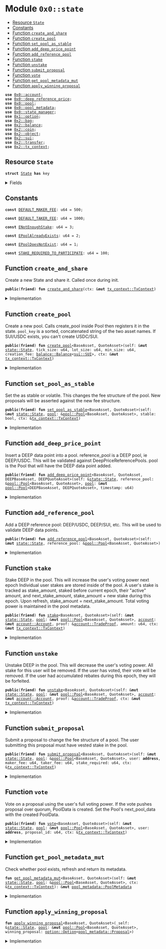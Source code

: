 
<a name="0x0_state"></a>

# Module `0x0::state`



-  [Resource `State`](#0x0_state_State)
-  [Constants](#@Constants_0)
-  [Function `create_and_share`](#0x0_state_create_and_share)
-  [Function `create_pool`](#0x0_state_create_pool)
-  [Function `set_pool_as_stable`](#0x0_state_set_pool_as_stable)
-  [Function `add_deep_price_point`](#0x0_state_add_deep_price_point)
-  [Function `add_reference_pool`](#0x0_state_add_reference_pool)
-  [Function `stake`](#0x0_state_stake)
-  [Function `unstake`](#0x0_state_unstake)
-  [Function `submit_proposal`](#0x0_state_submit_proposal)
-  [Function `vote`](#0x0_state_vote)
-  [Function `get_pool_metadata_mut`](#0x0_state_get_pool_metadata_mut)
-  [Function `apply_winning_proposal`](#0x0_state_apply_winning_proposal)


<pre><code><b>use</b> <a href="account.md#0x0_account">0x0::account</a>;
<b>use</b> <a href="deep_reference_price.md#0x0_deep_reference_price">0x0::deep_reference_price</a>;
<b>use</b> <a href="pool.md#0x0_pool">0x0::pool</a>;
<b>use</b> <a href="pool_metadata.md#0x0_pool_metadata">0x0::pool_metadata</a>;
<b>use</b> <a href="state_manager.md#0x0_state_manager">0x0::state_manager</a>;
<b>use</b> <a href="dependencies/move-stdlib/option.md#0x1_option">0x1::option</a>;
<b>use</b> <a href="dependencies/sui-framework/bag.md#0x2_bag">0x2::bag</a>;
<b>use</b> <a href="dependencies/sui-framework/balance.md#0x2_balance">0x2::balance</a>;
<b>use</b> <a href="dependencies/sui-framework/coin.md#0x2_coin">0x2::coin</a>;
<b>use</b> <a href="dependencies/sui-framework/object.md#0x2_object">0x2::object</a>;
<b>use</b> <a href="dependencies/sui-framework/sui.md#0x2_sui">0x2::sui</a>;
<b>use</b> <a href="dependencies/sui-framework/transfer.md#0x2_transfer">0x2::transfer</a>;
<b>use</b> <a href="dependencies/sui-framework/tx_context.md#0x2_tx_context">0x2::tx_context</a>;
</code></pre>



<a name="0x0_state_State"></a>

## Resource `State`



<pre><code><b>struct</b> <a href="state.md#0x0_state_State">State</a> <b>has</b> key
</code></pre>



<details>
<summary>Fields</summary>


<dl>
<dt>
<code>id: <a href="dependencies/sui-framework/object.md#0x2_object_UID">object::UID</a></code>
</dt>
<dd>

</dd>
<dt>
<code>pools: <a href="dependencies/sui-framework/bag.md#0x2_bag_Bag">bag::Bag</a></code>
</dt>
<dd>

</dd>
<dt>
<code>deep_reference_pools: <a href="deep_reference_price.md#0x0_deep_reference_price_DeepReferencePools">deep_reference_price::DeepReferencePools</a></code>
</dt>
<dd>

</dd>
<dt>
<code>vault: <a href="dependencies/sui-framework/balance.md#0x2_balance_Balance">balance::Balance</a>&lt;<a href="pool.md#0x0_pool_DEEP">pool::DEEP</a>&gt;</code>
</dt>
<dd>

</dd>
</dl>


</details>

<a name="@Constants_0"></a>

## Constants


<a name="0x0_state_DEFAULT_MAKER_FEE"></a>



<pre><code><b>const</b> <a href="state.md#0x0_state_DEFAULT_MAKER_FEE">DEFAULT_MAKER_FEE</a>: u64 = 500;
</code></pre>



<a name="0x0_state_DEFAULT_TAKER_FEE"></a>



<pre><code><b>const</b> <a href="state.md#0x0_state_DEFAULT_TAKER_FEE">DEFAULT_TAKER_FEE</a>: u64 = 1000;
</code></pre>



<a name="0x0_state_ENotEnoughStake"></a>



<pre><code><b>const</b> <a href="state.md#0x0_state_ENotEnoughStake">ENotEnoughStake</a>: u64 = 3;
</code></pre>



<a name="0x0_state_EPoolAlreadyExists"></a>



<pre><code><b>const</b> <a href="state.md#0x0_state_EPoolAlreadyExists">EPoolAlreadyExists</a>: u64 = 2;
</code></pre>



<a name="0x0_state_EPoolDoesNotExist"></a>



<pre><code><b>const</b> <a href="state.md#0x0_state_EPoolDoesNotExist">EPoolDoesNotExist</a>: u64 = 1;
</code></pre>



<a name="0x0_state_STAKE_REQUIRED_TO_PARTICIPATE"></a>



<pre><code><b>const</b> <a href="state.md#0x0_state_STAKE_REQUIRED_TO_PARTICIPATE">STAKE_REQUIRED_TO_PARTICIPATE</a>: u64 = 100;
</code></pre>



<a name="0x0_state_create_and_share"></a>

## Function `create_and_share`

Create a new State and share it. Called once during init.


<pre><code><b>public</b>(<b>friend</b>) <b>fun</b> <a href="state.md#0x0_state_create_and_share">create_and_share</a>(ctx: &<b>mut</b> <a href="dependencies/sui-framework/tx_context.md#0x2_tx_context_TxContext">tx_context::TxContext</a>)
</code></pre>



<details>
<summary>Implementation</summary>


<pre><code><b>public</b>(<a href="dependencies/sui-framework/package.md#0x2_package">package</a>) <b>fun</b> <a href="state.md#0x0_state_create_and_share">create_and_share</a>(ctx: &<b>mut</b> TxContext) {
    <b>let</b> <a href="state.md#0x0_state">state</a> = <a href="state.md#0x0_state_State">State</a> {
        id: <a href="dependencies/sui-framework/object.md#0x2_object_new">object::new</a>(ctx),
        pools: <a href="dependencies/sui-framework/bag.md#0x2_bag_new">bag::new</a>(ctx),
        deep_reference_pools: <a href="deep_reference_price.md#0x0_deep_reference_price_new">deep_reference_price::new</a>(),
        vault: <a href="dependencies/sui-framework/balance.md#0x2_balance_zero">balance::zero</a>(),
    };
    <a href="dependencies/sui-framework/transfer.md#0x2_transfer_share_object">transfer::share_object</a>(<a href="state.md#0x0_state">state</a>);
}
</code></pre>



</details>

<a name="0x0_state_create_pool"></a>

## Function `create_pool`

Create a new pool. Calls create_pool inside Pool then registers it in
the state. <code>pool_key</code> is a sorted, concatenated string of the two asset
names. If SUI/USDC exists, you can't create USDC/SUI.


<pre><code><b>public</b>(<b>friend</b>) <b>fun</b> <a href="state.md#0x0_state_create_pool">create_pool</a>&lt;BaseAsset, QuoteAsset&gt;(self: &<b>mut</b> <a href="state.md#0x0_state_State">state::State</a>, tick_size: u64, lot_size: u64, min_size: u64, creation_fee: <a href="dependencies/sui-framework/balance.md#0x2_balance_Balance">balance::Balance</a>&lt;<a href="dependencies/sui-framework/sui.md#0x2_sui_SUI">sui::SUI</a>&gt;, ctx: &<b>mut</b> <a href="dependencies/sui-framework/tx_context.md#0x2_tx_context_TxContext">tx_context::TxContext</a>)
</code></pre>



<details>
<summary>Implementation</summary>


<pre><code><b>public</b>(<a href="dependencies/sui-framework/package.md#0x2_package">package</a>) <b>fun</b> <a href="state.md#0x0_state_create_pool">create_pool</a>&lt;BaseAsset, QuoteAsset&gt;(
    self: &<b>mut</b> <a href="state.md#0x0_state_State">State</a>,
    tick_size: u64,
    lot_size: u64,
    min_size: u64,
    creation_fee: Balance&lt;SUI&gt;,
    ctx: &<b>mut</b> TxContext,
) {
    <b>let</b> (pool_key, rev_key) = <a href="pool.md#0x0_pool_create_pool">pool::create_pool</a>&lt;BaseAsset, QuoteAsset&gt;(
        <a href="state.md#0x0_state_DEFAULT_TAKER_FEE">DEFAULT_TAKER_FEE</a>,
        <a href="state.md#0x0_state_DEFAULT_MAKER_FEE">DEFAULT_MAKER_FEE</a>,
        tick_size,
        lot_size,
        min_size,
        creation_fee,
        ctx
    );

    <b>assert</b>!(!self.pools.contains(pool_key) && !self.pools.contains(rev_key), <a href="state.md#0x0_state_EPoolAlreadyExists">EPoolAlreadyExists</a>);

    <b>let</b> <a href="pool_metadata.md#0x0_pool_metadata">pool_metadata</a> = <a href="pool_metadata.md#0x0_pool_metadata_empty">pool_metadata::empty</a>(ctx.epoch());
    self.pools.add(pool_key, <a href="pool_metadata.md#0x0_pool_metadata">pool_metadata</a>);
}
</code></pre>



</details>

<a name="0x0_state_set_pool_as_stable"></a>

## Function `set_pool_as_stable`

Set the as stable or volatile. This changes the fee structure of the pool.
New proposals will be asserted against the new fee structure.


<pre><code><b>public</b>(<b>friend</b>) <b>fun</b> <a href="state.md#0x0_state_set_pool_as_stable">set_pool_as_stable</a>&lt;BaseAsset, QuoteAsset&gt;(self: &<b>mut</b> <a href="state.md#0x0_state_State">state::State</a>, <a href="pool.md#0x0_pool">pool</a>: &<a href="pool.md#0x0_pool_Pool">pool::Pool</a>&lt;BaseAsset, QuoteAsset&gt;, stable: bool, ctx: &<a href="dependencies/sui-framework/tx_context.md#0x2_tx_context_TxContext">tx_context::TxContext</a>)
</code></pre>



<details>
<summary>Implementation</summary>


<pre><code><b>public</b>(<a href="dependencies/sui-framework/package.md#0x2_package">package</a>) <b>fun</b> <a href="state.md#0x0_state_set_pool_as_stable">set_pool_as_stable</a>&lt;BaseAsset, QuoteAsset&gt;(
    self: &<b>mut</b> <a href="state.md#0x0_state_State">State</a>,
    <a href="pool.md#0x0_pool">pool</a>: &Pool&lt;BaseAsset, QuoteAsset&gt;,
    stable: bool,
    ctx: &TxContext,
) {
    self.<a href="state.md#0x0_state_get_pool_metadata_mut">get_pool_metadata_mut</a>(<a href="pool.md#0x0_pool">pool</a>, ctx)
        .set_as_stable(stable);

    // TODO: set fees
}
</code></pre>



</details>

<a name="0x0_state_add_deep_price_point"></a>

## Function `add_deep_price_point`

Insert a DEEP data point into a pool.
reference_pool is a DEEP pool, ie DEEP/USDC. This will be validated against DeepPriceReferencePools.
pool is the Pool that will have the DEEP data point added.


<pre><code><b>public</b>(<b>friend</b>) <b>fun</b> <a href="state.md#0x0_state_add_deep_price_point">add_deep_price_point</a>&lt;BaseAsset, QuoteAsset, DEEPBaseAsset, DEEPQuoteAsset&gt;(self: &<a href="state.md#0x0_state_State">state::State</a>, reference_pool: &<a href="pool.md#0x0_pool_Pool">pool::Pool</a>&lt;BaseAsset, QuoteAsset&gt;, <a href="pool.md#0x0_pool">pool</a>: &<b>mut</b> <a href="pool.md#0x0_pool_Pool">pool::Pool</a>&lt;DEEPBaseAsset, DEEPQuoteAsset&gt;, timestamp: u64)
</code></pre>



<details>
<summary>Implementation</summary>


<pre><code><b>public</b>(<a href="dependencies/sui-framework/package.md#0x2_package">package</a>) <b>fun</b> <a href="state.md#0x0_state_add_deep_price_point">add_deep_price_point</a>&lt;BaseAsset, QuoteAsset, DEEPBaseAsset, DEEPQuoteAsset&gt;(
    self: &<a href="state.md#0x0_state_State">State</a>,
    reference_pool: &Pool&lt;BaseAsset, QuoteAsset&gt;,
    <a href="pool.md#0x0_pool">pool</a>: &<b>mut</b> Pool&lt;DEEPBaseAsset, DEEPQuoteAsset&gt;,
    timestamp: u64,
) {
    <b>let</b> (base_conversion_rate, quote_conversion_rate) = self.deep_reference_pools
        .get_conversion_rates(reference_pool, <a href="pool.md#0x0_pool">pool</a>);

    <a href="pool.md#0x0_pool">pool</a>.<a href="state.md#0x0_state_add_deep_price_point">add_deep_price_point</a>(
        base_conversion_rate,
        quote_conversion_rate,
        timestamp,
    );
}
</code></pre>



</details>

<a name="0x0_state_add_reference_pool"></a>

## Function `add_reference_pool`

Add a DEEP reference pool: DEEP/USDC, DEEP/SUI, etc.
This will be used to validate DEEP data points.


<pre><code><b>public</b>(<b>friend</b>) <b>fun</b> <a href="state.md#0x0_state_add_reference_pool">add_reference_pool</a>&lt;BaseAsset, QuoteAsset&gt;(self: &<b>mut</b> <a href="state.md#0x0_state_State">state::State</a>, reference_pool: &<a href="pool.md#0x0_pool_Pool">pool::Pool</a>&lt;BaseAsset, QuoteAsset&gt;)
</code></pre>



<details>
<summary>Implementation</summary>


<pre><code><b>public</b>(<a href="dependencies/sui-framework/package.md#0x2_package">package</a>) <b>fun</b> <a href="state.md#0x0_state_add_reference_pool">add_reference_pool</a>&lt;BaseAsset, QuoteAsset&gt;(
    self: &<b>mut</b> <a href="state.md#0x0_state_State">State</a>,
    reference_pool: &Pool&lt;BaseAsset, QuoteAsset&gt;,
) {
    self.deep_reference_pools.<a href="state.md#0x0_state_add_reference_pool">add_reference_pool</a>(reference_pool);
}
</code></pre>



</details>

<a name="0x0_state_stake"></a>

## Function `stake`

Stake DEEP in the pool. This will increase the user's voting power next epoch
Individual user stakes are stored inside of the pool.
A user's stake is tracked as stake_amount, staked before current epoch, their "active" amount,
and next_stake_amount, stake_amount + new stake during this epoch. Upon refresh, stake_amount = next_stake_amount.
Total voting power is maintained in the pool metadata.


<pre><code><b>public</b>(<b>friend</b>) <b>fun</b> <a href="state.md#0x0_state_stake">stake</a>&lt;BaseAsset, QuoteAsset&gt;(self: &<b>mut</b> <a href="state.md#0x0_state_State">state::State</a>, <a href="pool.md#0x0_pool">pool</a>: &<b>mut</b> <a href="pool.md#0x0_pool_Pool">pool::Pool</a>&lt;BaseAsset, QuoteAsset&gt;, <a href="account.md#0x0_account">account</a>: &<b>mut</b> <a href="account.md#0x0_account_Account">account::Account</a>, proof: &<a href="account.md#0x0_account_TradeProof">account::TradeProof</a>, amount: u64, ctx: &<b>mut</b> <a href="dependencies/sui-framework/tx_context.md#0x2_tx_context_TxContext">tx_context::TxContext</a>)
</code></pre>



<details>
<summary>Implementation</summary>


<pre><code><b>public</b>(<a href="dependencies/sui-framework/package.md#0x2_package">package</a>) <b>fun</b> <a href="state.md#0x0_state_stake">stake</a>&lt;BaseAsset, QuoteAsset&gt;(
    self: &<b>mut</b> <a href="state.md#0x0_state_State">State</a>,
    <a href="pool.md#0x0_pool">pool</a>: &<b>mut</b> Pool&lt;BaseAsset, QuoteAsset&gt;,
    <a href="account.md#0x0_account">account</a>: &<b>mut</b> Account,
    proof: &TradeProof,
    amount: u64,
    ctx: &<b>mut</b> TxContext,
) {
    <b>let</b> user = <a href="account.md#0x0_account">account</a>.owner();
    <b>let</b> total_stake = <a href="pool.md#0x0_pool">pool</a>.increase_user_stake(user, amount, ctx);
    self.<a href="state.md#0x0_state_get_pool_metadata_mut">get_pool_metadata_mut</a>(<a href="pool.md#0x0_pool">pool</a>, ctx)
        .adjust_voting_power(total_stake, total_stake - amount);
    <b>let</b> <a href="dependencies/sui-framework/balance.md#0x2_balance">balance</a> = <a href="account.md#0x0_account">account</a>.withdraw_with_proof&lt;DEEP&gt;(proof, amount, <b>false</b>, ctx).into_balance();
    self.vault.join(<a href="dependencies/sui-framework/balance.md#0x2_balance">balance</a>);
}
</code></pre>



</details>

<a name="0x0_state_unstake"></a>

## Function `unstake`

Unstake DEEP in the pool. This will decrease the user's voting power.
All stake for this user will be removed.
If the user has voted, their vote will be removed.
If the user had accumulated rebates during this epoch, they will be forfeited.


<pre><code><b>public</b>(<b>friend</b>) <b>fun</b> <a href="state.md#0x0_state_unstake">unstake</a>&lt;BaseAsset, QuoteAsset&gt;(self: &<b>mut</b> <a href="state.md#0x0_state_State">state::State</a>, <a href="pool.md#0x0_pool">pool</a>: &<b>mut</b> <a href="pool.md#0x0_pool_Pool">pool::Pool</a>&lt;BaseAsset, QuoteAsset&gt;, <a href="account.md#0x0_account">account</a>: &<b>mut</b> <a href="account.md#0x0_account_Account">account::Account</a>, proof: &<a href="account.md#0x0_account_TradeProof">account::TradeProof</a>, ctx: &<b>mut</b> <a href="dependencies/sui-framework/tx_context.md#0x2_tx_context_TxContext">tx_context::TxContext</a>)
</code></pre>



<details>
<summary>Implementation</summary>


<pre><code><b>public</b>(<a href="dependencies/sui-framework/package.md#0x2_package">package</a>) <b>fun</b> <a href="state.md#0x0_state_unstake">unstake</a>&lt;BaseAsset, QuoteAsset&gt;(
    self: &<b>mut</b> <a href="state.md#0x0_state_State">State</a>,
    <a href="pool.md#0x0_pool">pool</a>: &<b>mut</b> Pool&lt;BaseAsset, QuoteAsset&gt;,
    <a href="account.md#0x0_account">account</a>: &<b>mut</b> Account,
    proof: &TradeProof,
    ctx: &<b>mut</b> TxContext
) {
    <b>let</b> user = <a href="account.md#0x0_account">account</a>.owner();
    <b>let</b> total_stake = <a href="pool.md#0x0_pool">pool</a>.remove_user_stake(user, ctx);
    <b>let</b> prev_proposal_id = <a href="pool.md#0x0_pool">pool</a>.set_user_voted_proposal(user, <a href="dependencies/move-stdlib/option.md#0x1_option_none">option::none</a>(), ctx);
    <b>if</b> (prev_proposal_id.is_some()) {
        <b>let</b> <a href="pool_metadata.md#0x0_pool_metadata">pool_metadata</a> = self.<a href="state.md#0x0_state_get_pool_metadata_mut">get_pool_metadata_mut</a>(<a href="pool.md#0x0_pool">pool</a>, ctx);
        <a href="pool_metadata.md#0x0_pool_metadata">pool_metadata</a>.adjust_voting_power(0, total_stake);
        <b>let</b> winning_proposal = <a href="pool_metadata.md#0x0_pool_metadata">pool_metadata</a>.<a href="state.md#0x0_state_vote">vote</a>(<a href="dependencies/move-stdlib/option.md#0x1_option_none">option::none</a>(), prev_proposal_id, total_stake);
        self.<a href="state.md#0x0_state_apply_winning_proposal">apply_winning_proposal</a>(<a href="pool.md#0x0_pool">pool</a>, winning_proposal);
    };

    <b>let</b> <a href="dependencies/sui-framework/balance.md#0x2_balance">balance</a> = self.vault.split(total_stake).into_coin(ctx);
    <a href="account.md#0x0_account">account</a>.deposit_with_proof&lt;DEEP&gt;(proof, <a href="dependencies/sui-framework/balance.md#0x2_balance">balance</a>);
}
</code></pre>



</details>

<a name="0x0_state_submit_proposal"></a>

## Function `submit_proposal`

Submit a proposal to change the fee structure of a pool.
The user submitting this proposal must have vested stake in the pool.


<pre><code><b>public</b>(<b>friend</b>) <b>fun</b> <a href="state.md#0x0_state_submit_proposal">submit_proposal</a>&lt;BaseAsset, QuoteAsset&gt;(self: &<b>mut</b> <a href="state.md#0x0_state_State">state::State</a>, <a href="pool.md#0x0_pool">pool</a>: &<a href="pool.md#0x0_pool_Pool">pool::Pool</a>&lt;BaseAsset, QuoteAsset&gt;, user: <b>address</b>, maker_fee: u64, taker_fee: u64, stake_required: u64, ctx: &<a href="dependencies/sui-framework/tx_context.md#0x2_tx_context_TxContext">tx_context::TxContext</a>)
</code></pre>



<details>
<summary>Implementation</summary>


<pre><code><b>public</b>(<a href="dependencies/sui-framework/package.md#0x2_package">package</a>) <b>fun</b> <a href="state.md#0x0_state_submit_proposal">submit_proposal</a>&lt;BaseAsset, QuoteAsset&gt;(
    self: &<b>mut</b> <a href="state.md#0x0_state_State">State</a>,
    <a href="pool.md#0x0_pool">pool</a>: &Pool&lt;BaseAsset, QuoteAsset&gt;,
    user: <b>address</b>,
    maker_fee: u64,
    taker_fee: u64,
    stake_required: u64,
    ctx: &TxContext,
) {
    <b>let</b> (stake, _) = <a href="pool.md#0x0_pool">pool</a>.get_user_stake(user, ctx);
    <b>assert</b>!(stake &gt;= <a href="state.md#0x0_state_STAKE_REQUIRED_TO_PARTICIPATE">STAKE_REQUIRED_TO_PARTICIPATE</a>, <a href="state.md#0x0_state_ENotEnoughStake">ENotEnoughStake</a>);

    <b>let</b> <a href="pool_metadata.md#0x0_pool_metadata">pool_metadata</a> = self.<a href="state.md#0x0_state_get_pool_metadata_mut">get_pool_metadata_mut</a>(<a href="pool.md#0x0_pool">pool</a>, ctx);
    <a href="pool_metadata.md#0x0_pool_metadata">pool_metadata</a>.add_proposal(maker_fee, taker_fee, stake_required);
}
</code></pre>



</details>

<a name="0x0_state_vote"></a>

## Function `vote`

Vote on a proposal using the user's full voting power.
If the vote pushes proposal over quorum, PoolData is created.
Set the Pool's next_pool_data with the created PoolData.


<pre><code><b>public</b>(<b>friend</b>) <b>fun</b> <a href="state.md#0x0_state_vote">vote</a>&lt;BaseAsset, QuoteAsset&gt;(self: &<b>mut</b> <a href="state.md#0x0_state_State">state::State</a>, <a href="pool.md#0x0_pool">pool</a>: &<b>mut</b> <a href="pool.md#0x0_pool_Pool">pool::Pool</a>&lt;BaseAsset, QuoteAsset&gt;, user: <b>address</b>, proposal_id: u64, ctx: &<a href="dependencies/sui-framework/tx_context.md#0x2_tx_context_TxContext">tx_context::TxContext</a>)
</code></pre>



<details>
<summary>Implementation</summary>


<pre><code><b>public</b>(<a href="dependencies/sui-framework/package.md#0x2_package">package</a>) <b>fun</b> <a href="state.md#0x0_state_vote">vote</a>&lt;BaseAsset, QuoteAsset&gt;(
    self: &<b>mut</b> <a href="state.md#0x0_state_State">State</a>,
    <a href="pool.md#0x0_pool">pool</a>: &<b>mut</b> Pool&lt;BaseAsset, QuoteAsset&gt;,
    user: <b>address</b>,
    proposal_id: u64,
    ctx: &TxContext,
) {
    <b>let</b> (stake, _) = <a href="pool.md#0x0_pool">pool</a>.get_user_stake(user, ctx);
    <b>assert</b>!(stake &gt;= <a href="state.md#0x0_state_STAKE_REQUIRED_TO_PARTICIPATE">STAKE_REQUIRED_TO_PARTICIPATE</a>, <a href="state.md#0x0_state_ENotEnoughStake">ENotEnoughStake</a>);
    <b>let</b> prev_proposal_id = <a href="pool.md#0x0_pool">pool</a>.set_user_voted_proposal(user, <a href="dependencies/move-stdlib/option.md#0x1_option_some">option::some</a>(proposal_id), ctx);

    <b>let</b> <a href="pool_metadata.md#0x0_pool_metadata">pool_metadata</a> = self.<a href="state.md#0x0_state_get_pool_metadata_mut">get_pool_metadata_mut</a>(<a href="pool.md#0x0_pool">pool</a>, ctx);
    <b>let</b> winning_proposal = <a href="pool_metadata.md#0x0_pool_metadata">pool_metadata</a>.<a href="state.md#0x0_state_vote">vote</a>(<a href="dependencies/move-stdlib/option.md#0x1_option_some">option::some</a>(proposal_id), prev_proposal_id, stake);
    self.<a href="state.md#0x0_state_apply_winning_proposal">apply_winning_proposal</a>(<a href="pool.md#0x0_pool">pool</a>, winning_proposal);
}
</code></pre>



</details>

<a name="0x0_state_get_pool_metadata_mut"></a>

## Function `get_pool_metadata_mut`

Check whether pool exists, refresh and return its metadata.


<pre><code><b>fun</b> <a href="state.md#0x0_state_get_pool_metadata_mut">get_pool_metadata_mut</a>&lt;BaseAsset, QuoteAsset&gt;(self: &<b>mut</b> <a href="state.md#0x0_state_State">state::State</a>, <a href="pool.md#0x0_pool">pool</a>: &<a href="pool.md#0x0_pool_Pool">pool::Pool</a>&lt;BaseAsset, QuoteAsset&gt;, ctx: &<a href="dependencies/sui-framework/tx_context.md#0x2_tx_context_TxContext">tx_context::TxContext</a>): &<b>mut</b> <a href="pool_metadata.md#0x0_pool_metadata_PoolMetadata">pool_metadata::PoolMetadata</a>
</code></pre>



<details>
<summary>Implementation</summary>


<pre><code><b>fun</b> <a href="state.md#0x0_state_get_pool_metadata_mut">get_pool_metadata_mut</a>&lt;BaseAsset, QuoteAsset&gt;(
    self: &<b>mut</b> <a href="state.md#0x0_state_State">State</a>,
    <a href="pool.md#0x0_pool">pool</a>: &Pool&lt;BaseAsset, QuoteAsset&gt;,
    ctx: &TxContext
): &<b>mut</b> PoolMetadata {
    <b>let</b> pool_key = <a href="pool.md#0x0_pool">pool</a>.key();
    <b>assert</b>!(self.pools.contains(pool_key), <a href="state.md#0x0_state_EPoolDoesNotExist">EPoolDoesNotExist</a>);

    <b>let</b> <a href="pool_metadata.md#0x0_pool_metadata">pool_metadata</a>: &<b>mut</b> PoolMetadata = &<b>mut</b> self.pools[pool_key];
    <a href="pool_metadata.md#0x0_pool_metadata">pool_metadata</a>.refresh(ctx.epoch());
    <a href="pool_metadata.md#0x0_pool_metadata">pool_metadata</a>
}
</code></pre>



</details>

<a name="0x0_state_apply_winning_proposal"></a>

## Function `apply_winning_proposal`



<pre><code><b>fun</b> <a href="state.md#0x0_state_apply_winning_proposal">apply_winning_proposal</a>&lt;BaseAsset, QuoteAsset&gt;(_self: &<a href="state.md#0x0_state_State">state::State</a>, <a href="pool.md#0x0_pool">pool</a>: &<b>mut</b> <a href="pool.md#0x0_pool_Pool">pool::Pool</a>&lt;BaseAsset, QuoteAsset&gt;, winning_proposal: <a href="dependencies/move-stdlib/option.md#0x1_option_Option">option::Option</a>&lt;<a href="pool_metadata.md#0x0_pool_metadata_Proposal">pool_metadata::Proposal</a>&gt;)
</code></pre>



<details>
<summary>Implementation</summary>


<pre><code><b>fun</b> <a href="state.md#0x0_state_apply_winning_proposal">apply_winning_proposal</a>&lt;BaseAsset, QuoteAsset&gt;(
    _self: &<a href="state.md#0x0_state_State">State</a>,
    <a href="pool.md#0x0_pool">pool</a>: &<b>mut</b> Pool&lt;BaseAsset, QuoteAsset&gt;,
    winning_proposal: Option&lt;Proposal&gt;,
) {
    <b>let</b> next_trade_params = <b>if</b> (winning_proposal.is_none()) {
        <a href="dependencies/move-stdlib/option.md#0x1_option_none">option::none</a>()
    } <b>else</b> {
        <b>let</b> (stake_required, taker_fee, maker_fee) = winning_proposal
            .borrow()
            .proposal_params();

        <b>let</b> fees = <a href="state_manager.md#0x0_state_manager_new_trade_params">state_manager::new_trade_params</a>(taker_fee, maker_fee, stake_required);
        <a href="dependencies/move-stdlib/option.md#0x1_option_some">option::some</a>(fees)
    };
    <a href="pool.md#0x0_pool">pool</a>.set_next_trade_params(next_trade_params);
}
</code></pre>



</details>
